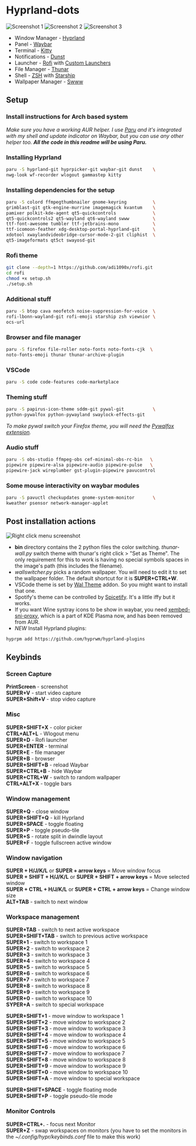 # Hyprland-dots

![Screenshot 1](/assets/01.png "Screenshot 1")
![Screenshot 2](/assets/02.png "Screenshot 2")
![Screenshot 3](/assets/03.png "Screenshot 3")

* Window Manager - [Hyprland](https://github.com/hyprwm/Hyprland)
* Panel - [Waybar](https://github.com/Alexays/Waybar)
* Terminal - [Kitty](https://github.com/kovidgoyal/kitty)
* Notifications - [Dunst](https://github.com/dunst-project/dunst)
* Launcher - [Rofi](https://github.com/davatorium/rofi) with [Custom Launchers](https://github.com/adi1090x/rofi)
* File Manager - [Thunar](https://github.com/xfce-mirror/thunar)
* Shell - [ZSH](https://sourceforge.net/projects/zsh/) with [Starship](https://github.com/starship/starship)
* Wallpaper Manager - [Swww](https://github.com/Horus645/swww)

## Setup

### Install instructions for Arch based system

*Make sure you have a working AUR helper. I use [Paru](https://github.com/Morganamilo/paru) and it's integrated with my shell and update indicator on Waybar, but you can use any other helper too.* ***All the code in this readme will be using Paru.***

### Installing Hyprland

```sh
paru -S hyprland-git hyprpicker-git waybar-git dunst    \
nwg-look wf-recorder wlogout gammastep kitty
```

### Installing dependencies for the setup

```sh
paru -S colord ffmpegthumbnailer gnome-keyring          \
grimblast-git gtk-engine-murrine imagemagick kvantum    \
pamixer polkit-kde-agent qt5-quickcontrols              \
qt5-quickcontrols2 qt5-wayland qt6-wayland swww         \
ttf-font-awesome tumbler ttf-jetbrains-mono             \
ttf-icomoon-feather xdg-desktop-portal-hyprland-git     \
xdotool xwaylandvideobridge-cursor-mode-2-git cliphist  \
qt5-imageformats qt5ct swayosd-git
```

### Rofi theme

```sh
git clone --depth=1 https://github.com/adi1090x/rofi.git
cd rofi
chmod +x setup.sh
./setup.sh
```

### Additional stuff

```sh
paru -S btop cava neofetch noise-suppression-for-voice  \
rofi-lbonn-wayland-git rofi-emoji starship zsh viewnior \
ocs-url 
```

### Browser and file manager

```sh
paru -S firefox file-roller noto-fonts noto-fonts-cjk  \
noto-fonts-emoji thunar thunar-archive-plugin
```

### VSCode

```sh
paru -S code code-features code-marketplace
```

### Theming stuff

```sh
paru -S papirus-icon-theme sddm-git pywal-git           \
python-pywalfox python-pywayland swaylock-effects-git
```

*To make pywal switch your Firefox theme, you will need the [Pywalfox extension](https://addons.mozilla.org/en-US/firefox/addon/pywalfox/).*

### Audio stuff

```sh
paru -S obs-studio ffmpeg-obs cef-minimal-obs-rc-bin   \
pipewire pipewire-alsa pipewire-audio pipewire-pulse   \
pipewire-jack wireplumber gst-plugin-pipewire pavucontrol
```

### Some mouse interactivity on waybar modules

```sh
paru -S pavuctl checkupdates gnome-system-monitor       \
kweather psensor network-manager-applet
```

## Post installation actions

![Right click menu screenshot](/assets/right-click-menu.png "Screenshot 4")

* **bin** directory contains the 2 python files the color switching. *thunar-wall.py* switch theme with thunar's right click > "Set as Theme". The only requirement for this to work is having no special symbols spaces in the image's path (this includes the filename).
* *wallswitcher.py* picks a random wallpaper. You will need to edit it to set the wallpaper folder. The default shortcut for it is **SUPER+CTRL+W**.
* VSCode theme is set by [Wal Theme](https://marketplace.visualstudio.com/items?itemName=dlasagno.wal-theme) addon. So you might want to install that one.
* Spotify's theme can be controlled by [Spicetify](https://github.com/spicetify). It's a little iffy but it works.
* If you want Wine systray icons to be show in waybar, you need [xembed-sni-proxy](https://github.com/davidedmundson/xembed-sni-proxy), which is a part of KDE Plasma now, and has been removed from AUR.
* *NEW* Install Hyprland plugins:
```sh
hyprpm add https://github.com/hyprwm/hyprland-plugins

```

## Keybinds

### Screen Capture

**PrintScreen** - screenshot  
**SUPER+V** - start video capture  
**SUPER+Shift+V** - stop video capture  

### Misc

**SUPER+SHIFT+X** - color picker  
**CTRL+ALT+L** - Wlogout menu  
**SUPER+D** - Rofi launcher  
**SUPER+ENTER** - terminal  
**SUPER+E** - file manager  
**SUPER+B** - browser  
**SUPER+SHIFT+B** - reload Waybar  
**SUPER+CTRL+B** - hide Waybar  
**SUPER+CTRL+W** - switch to random wallpaper  
**CTRL+ALT+X** - toggle bars  

### Window management

**SUPER+Q** - close window  
**SUPER+SHIFT+Q** - kill Hyprland  
**SUPER+SPACE** - toggle floating  
**SUPER+P** - toggle pseudo-tile  
**SUPER+S** - rotate split in dwindle layout  
**SUPER+F** - toggle fullscreen active window  

### Window navigation

**SUPER + H/J/K/L** or **SUPER + arrow keys** = Move window focus  
**SUPER + SHIFT + H/J/K/L** or **SUPER + SHIFT + arrow keys** = Move selected window  
**SUPER + CTRL + H/J/K/L** or **SUPER + CTRL + arrow keys** = Change window size  
**ALT+TAB** - switch to next window  

### Workspace management

**SUPER+TAB** - switch to next active workspace  
**SUPER+SHIFT+TAB** - switch to previous active workspace  
**SUPER+1** - switch to workspace 1  
**SUPER+2** - switch to workspace 2  
**SUPER+3** - switch to workspace 3  
**SUPER+4** - switch to workspace 4  
**SUPER+5** - switch to workspace 5  
**SUPER+6** - switch to workspace 6  
**SUPER+7** - switch to workspace 7  
**SUPER+8** - switch to workspace 8  
**SUPER+9** - switch to workspace 9  
**SUPER+0** - switch to workspace 10  
**SYPER+A** - switch to special workspace  

**SUPER+SHIFT+1** - move window to workspace 1  
**SUPER+SHIFT+2** - move window to workspace 2  
**SUPER+SHIFT+3** - move window to workspace 3  
**SUPER+SHIFT+4** - move window to workspace 4  
**SUPER+SHIFT+5** - move window to workspace 5  
**SUPER+SHIFT+6** - move window to workspace 6  
**SUPER+SHIFT+7** - move window to workspace 7  
**SUPER+SHIFT+8** - move window to workspace 8  
**SUPER+SHIFT+9** - move window to workspace 9  
**SUPER+SHIFT+0** - move window to workspace 10  
**SUPER+SHIFT+A** - move window to special workspace  

**SUPER+SHIFT+SPACE** - toggle floating mode  
**SUPER+SHIFT+P** - toggle pseudo-tile mode  

### Monitor Controls

**SUPER+CTRL+.** - focus next Monitor  
**SUPER+Z** - swap workspaces on monitors (you have to set the monitors in the *~/.config/hypr/keybinds.conf* file to make this work)
